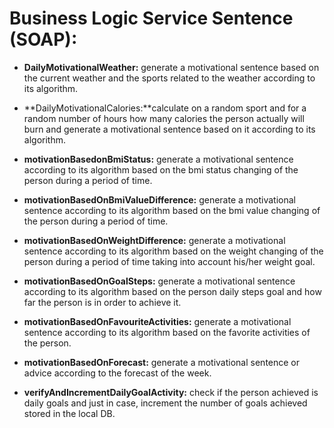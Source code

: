 # Business Logic Service Sentence (SOAP):

*	**DailyMotivationalWeather:** generate a motivational sentence based on the current weather and the sports related to the weather according to its algorithm.

*	**DailyMotivationalCalories:**calculate on a random sport and for a random number of hours how many calories the person actually will burn and generate a motivational sentence based on it  according to its algorithm.

*	**motivationBasedonBmiStatus:** generate a motivational sentence according to its algorithm based on the bmi status changing of the person during a period of time.

*	**motivationBasedOnBmiValueDifference:** generate a motivational sentence according to its algorithm based on the bmi value changing of the person during a period of time.

*	**motivationBasedOnWeightDifference:** generate a motivational sentence according to its algorithm based on the weight changing of the person during a period of time taking into account his/her weight goal.

*	**motivationBasedOnGoalSteps:** generate a motivational sentence according to its algorithm based on the person daily steps goal and how far the person is in order to achieve it.

*	**motivationBasedOnFavouriteActivities:** generate a motivational sentence according to its algorithm based on the favorite activities of the person.

*	**motivationBasedOnForecast:** generate a motivational sentence or advice according to the forecast of the week.

*	**verifyAndIncrementDailyGoalActivity:** check if the person achieved is daily goals and just in case, increment the number of goals achieved stored in the local DB.
